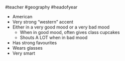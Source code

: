 #teacher #geography #headofyear
- American
- Very strong “western” accent
- Either in a very good mood or a very bad mood
	- When in good mood, often gives class cupcakes
	- Shouts A LOT when in bad mood
- Has strong favourites
- Wears glasses
- Very smart
